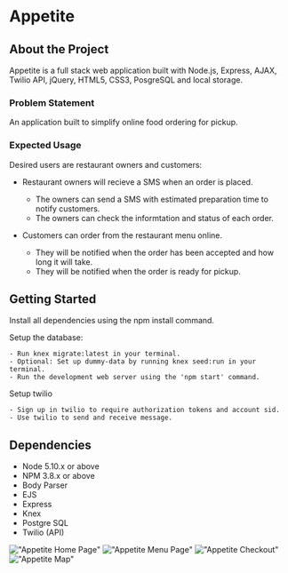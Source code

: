 # Appetite

## About the Project
Appetite is a full stack web application built with Node.js, Express, AJAX, Twilio API, jQuery, HTML5, CSS3, PosgreSQL and local storage.

### Problem Statement
An application built to simplify online food ordering for pickup.

### Expected Usage
Desired users are restaurant owners and customers:

- Restaurant owners will recieve a SMS when an order is placed.

	- The owners can send a SMS with estimated preparation time to notify customers.
	- The owners can check the informtation and status of each order.

- Customers can order from the restaurant menu online.

	- They will be notified when the order has been accepted and how long it will take.
	- They will be notified when the order is ready for pickup.


## Getting Started
Install all dependencies using the npm install command.

Setup the database:

	- Run knex migrate:latest in your terminal.
	- Optional: Set up dummy-data by running knex seed:run in your terminal.
	- Run the development web server using the 'npm start' command.

Setup twilio

	- Sign up in twilio to require authorization tokens and account sid.
	- Use twilio to send and receive message.


## Dependencies

- Node 5.10.x or above
- NPM 3.8.x or above
- Body Parser
- EJS
- Express
- Knex
- Postgre SQL
- Twilio (API)


!["Appetite Home Page"](https://github.com/juliamoses/Appetite/blob/master/docs/appetite-home.png?raw=true)
!["Appetite Menu Page"](https://github.com/juliamoses/Appetite/blob/master/docs/appetite-menu.png?raw=true)
!["Appetite Checkout"](https://github.com/juliamoses/Appetite/blob/master/docs/appetite-cart.png?raw=true)
!["Appetite Map"](https://github.com/juliamoses/Appetite/blob/master/docs/appetite-map.png?raw=true)







